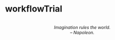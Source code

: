 # workflowTrial
<!-- QUOTE:START -->
<p align="center"><br><i>Imagination rules the world.</i><br><i>– Napoleon.</i><br></p>
<!-- QUOTE:END -->

